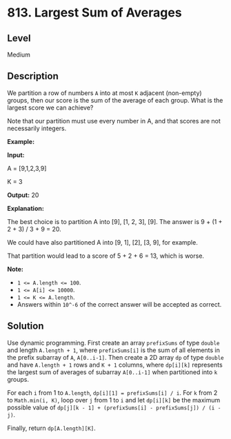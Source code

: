 # 813. Largest Sum of Averages
## Level
Medium

## Description
We partition a row of numbers `A` into at most `K` adjacent (non-empty) groups, then our score is the sum of the average of each group. What is the largest score we can achieve?

Note that our partition must use every number in A, and that scores are not necessarily integers.

**Example:**

**Input:**

A = [9,1,2,3,9]

K = 3

**Output:** 20

**Explanation:**

The best choice is to partition A into [9], [1, 2, 3], [9]. The answer is 9 + (1 + 2 + 3) / 3 + 9 = 20.

We could have also partitioned A into [9, 1], [2], [3, 9], for example.

That partition would lead to a score of 5 + 2 + 6 = 13, which is worse.

**Note:**

* `1 <= A.length <= 100`.
* `1 <= A[i] <= 10000`.
* `1 <= K <= A.length`.
* Answers within `10^-6` of the correct answer will be accepted as correct.

## Solution
Use dynamic programming. First create an array `prefixSums` of type `double` and length `A.length + 1`, where `prefixSums[i]` is the sum of all elements in the prefix subarray of `A`, `A[0..i-1]`. Then create a 2D array `dp` of type `double` and have `A.length + 1` rows and `K + 1` columns, where `dp[i][k]` represents the largest sum of averages of subarray `A[0..i-1]` when partitioned into `k` groups.

For each `i` from 1 to `A.length`, `dp[i][1] = prefixSums[i] / i`. For `k` from 2 to `Math.min(i, K)`, loop over `j` from 1 to `i` and let `dp[i][k]` be the maximum possible value of `dp[j][k - 1] + (prefixSums[i] - prefixSums[j]) / (i - j)`.

Finally, return `dp[A.length][K]`.
